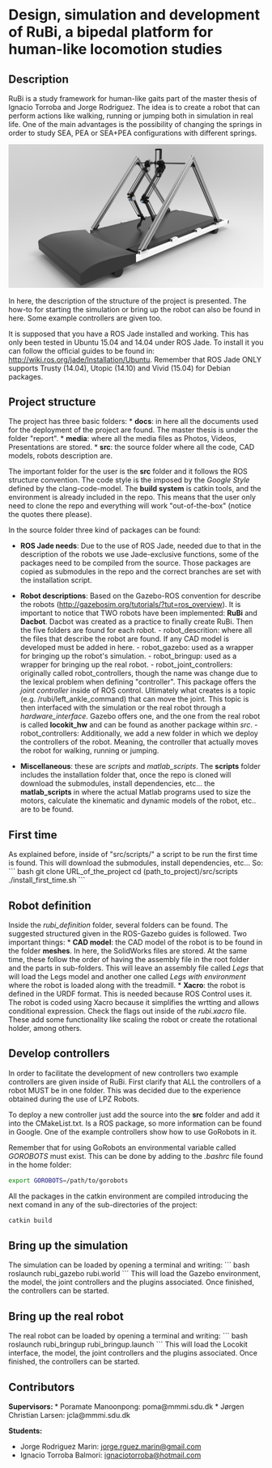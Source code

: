 <h1>Design, simulation and development of RuBi, a bipedal platform for human-like locomotion studies</h1>

<h2>Description</h2>
RuBi is a study framework for human-like gaits part of the master thesis of Ignacio Torroba and Jorge Rodriguez. The idea is to create a robot that can perform actions like walking, running or jumping both in simulation in real life. One of the main advantages is the possibility of changing the springs in order to study SEA, PEA or SEA+PEA configurations with different springs.

![alt tag](https://github.com/RuBi-Robot/RuBi/blob/master/media/Renders/Legs-Camera%201.25.jpg)

In here, the description of the structure of the project is presented. The how-to for starting the simulation or bring up the robot can also be found in here. Some example controllers are given too.

It is supposed that you have a ROS Jade installed and working. This has only been tested in Ubuntu 15.04 and 14.04 under ROS Jade. To install it you can follow the official guides to be found in: http://wiki.ros.org/jade/Installation/Ubuntu. Remember that ROS Jade ONLY supports Trusty (14.04), Utopic (14.10) and Vivid (15.04) for Debian packages.

<h2>Project structure</h2>
The project has three basic folders:
  * <b>docs</b>: in here all the documents used for the deployment of the project are found. The master thesis is under the folder "report".
  * <b>media</b>: where all the media files as Photos, Videos, Presentations are stored.
  * <b>src</b>: the source folder where all the code, CAD models, robots description are.

The important folder for the user is the <b>src</b> folder and it follows the ROS structure convention. The code style is the imposed by the <i>Google Style</i> defined by the clang-code-model. The <b>build system</b> is catkin tools, and the environment is already included in the repo. This means that the user only need to clone the repo and everything will work "out-of-the-box" (notice the quotes there please).

In the source folder three kind of packages can be found:
  *   <b>ROS Jade needs</b>: Due to the use of ROS Jade, needed due to that in the description of the robots we use Jade-exclusive functions, some of the packages need to be compiled from the source. Those packages are copied as submodules in the repo and the correct branches are set with the installation script.
  *   <b>Robot descriptions</b>: Based on the Gazebo-ROS convention for describe the robots (http://gazebosim.org/tutorials/?tut=ros_overview). It is important to notice that TWO robots have been implemented: <b>RuBi</b> and <b>Dacbot</b>. Dacbot was created as a practice to finally create RuBi. Then the five folders are found for each robot.
    - robot_descrition: where all the files that describe the robot are found. If any CAD model is developed must be added in here.
    - robot_gazebo: used as a wrapper for bringing up the robot's simulation.
    - robot_bringup: used as a wrapper for bringing up the real robot.
    - robot_joint_controllers: originally called robot_controllers, though the name was change due to the lexical problem when defining "controller". This package offers the <i>joint controller</i> inside of ROS control. Ultimately what creates is a topic (e.g. /rubi/left_ankle_command) that can move the joint. This topic is then interfaced with the simulation or the real robot through a <i>hardware_interface</i>. Gazebo offers one, and the one from the real robot is called <b>locokit_hw</b> and can be found as another package within <i>src</i>.
    -   robot_controllers: Additionally, we add a new folder in which we deploy the controllers of the robot. Meaning, the controller that actually moves the robot for walking, running or jumping.
    
  *   <b>Miscellaneous</b>: these are <i>scripts</i> and <i>matlab_scripts</i>. The <b>scripts</b> folder includes the installation folder that, once the repo is cloned will download the submodules, install dependencies, etc... the <b>matlab_scripts</b> in where the actual Matlab programs used to size the motors, calculate the kinematic and dynamic models of the robot, etc.. are to be found.

<h2>First time</h2>
As explained before, inside of "src/scripts/" a script to be run the first time is found. This will download the submodules, install dependencies, etc... So:
``` bash
git clone URL_of_the_project
cd (path_to_project)/src/scripts
./install_first_time.sh
```
<h2>Robot definition</h2>
Inside the <i>rubi_definition</i> folder, several folders can be found. The suggested structured given in the ROS-Gazebo guides is followed. Two important things:
  * <b>CAD model</b>: the CAD model of the robot is to be found in the folder <b>meshes</b>. In here, the SolidWorks files are stored. At the same time, these follow the order of having the assembly file in the root folder and the parts in sub-folders. This will leave an assembly file called <i>Legs</i> that will load the Legs model and another one called <i>Legs with environment</i> where the robot is loaded along with the treadmill.
  * <b>Xacro</b>: the robot is defined in the URDF format. This is needed because ROS Control uses it. The robot is coded using Xacro because it simplifies the wrtting and allows conditional expression. Check the flags out inside of the <i>rubi.xacro</i> file. These add some functionality like scaling the robot or create the rotational holder, among others.

<h2>Develop controllers</h2>
In order to facilitate the development of new controllers two example controllers are given inside of RuBi. First clarify that ALL the controllers of a robot MUST be in one folder. This was decided due to the experience obtained during the use of LPZ Robots. 

To deploy a new controller just add the source into the <b>src</b> folder and add it into the CMakeList.txt. Is a ROS package, so more information can be found in Google. One of the example controllers show how to use GoRobots in it.

Remember that for using GoRobots an environmental variable called <i>GOROBOTS</i> must exist. This can be done by adding to the <i>.bashrc</i> file found in the home folder:
``` bash
export GOROBOTS=/path/to/gorobots
```

All the packages in the catkin environment are compiled introducing the next comand in any of the sub-directories of the project:
``` bash
catkin build
```

<h2>Bring up the simulation</h2>
The simulation can be loaded by opening a terminal and writing:
``` bash
roslaunch rubi_gazebo rubi.world
```
This will load the Gazebo environment, the model, the joint controllers and the plugins associated. Once finished, the controllers can be started.

<h2>Bring up the real robot</h2>
The real robot can be loaded by opening a terminal and writing:
``` bash
roslaunch rubi_bringup rubi_bringup.launch
```
This will load the Locokit interface, the model, the joint controllers and the plugins associated. Once finished, the controllers can be started.

<h2>Contributors</h2>
<b>Supervisors: </b>
  * Poramate Manoonpong: poma@mmmi.sdu.dk
  * Jørgen Christian Larsen: jcla@mmmi.sdu.dk

<b>Students: </b>
  * Jorge Rodriguez Marin: jorge.rguez.marin@gmail.com
  * Ignacio Torroba Balmori: ignaciotorroba@hotmail.com